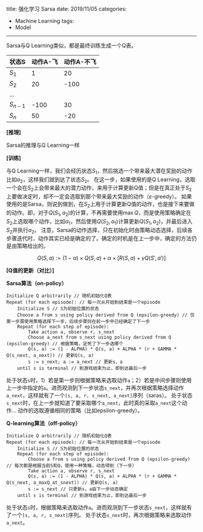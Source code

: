 title: 强化学习 Sarsa
date: 2019/11/05
categories:
- Machine Learning
tags:
- Model
---


Sarsa与Q Learning类似，都是最终训练生成一个Q表。

|状态S|动作A-飞|动作A-不飞|
|---|---|---|
|$S_1$|1|20|
|$S_2$|20|-100|
|...|||
|$S_{n-1}$|-100|30|
|$S_n$|50|-20|

**[推理]**

Sarsa的推理与Q Learning一样

**[训练]**

与Q Learning一样，我们会经历状态$S_1$，然后挑选一个带来最大潜在奖励的动作比如$a_2$，这样我们就到达了状态$S_2$。
在这一步，如果使用的是Q Learning，选取一个会在$S_2$上会带来最大的潜力动作，来用于计算更新Q值；但是在真正处于$S_2$上要做决定时，却不一定会选取到那个带来最大奖励的动作（$\varepsilon$-greedy）。
如果使用的是Sarsa，则说到做到，在$S_2$上用于计算更新Q值的动作，也是接下来要做的动作。即，对于$Q(S_1, a_2)$的计算，不再需要使用$\max Q$，而是使用策略确定在$S_2$上选取哪个动作，比如$a_1$，然后使用$Q(S_2, a_1)$计算更新$Q(S_1, a_2)$，并最后进入$S_2$并执行$a_2$。
注意，Sarsa的动作选择，只在初始化时由策略动态选择，后续各步骤迭代时，动作其实已经是确定的了。确定的时机是在上一步中，确定的方法仍是由策略给出的。

$$
Q(S,a) := (1-\alpha) \times Q(S,a) + \alpha \times [R(S,a) + \gamma Q(S', a')]
$$

**[Q值的更新（对比）]**

**Sarsa算法（on-policy）**
```
Initialize Q arbitrarily // 随机初始化Q表
Repeat (for each episode): // 每一次从开始到结束是一个episode
	Initialize S // S为初始位置的状态
    Choose a from s using policy derived from Q (epsilon-greedy) // 仅第一步需使用策略选择下一步，后续步骤则在前一步中已经确定了下一步
    Repeat (for each step of episode):
        Take action a, observe r, s_next
        Choose a_next from s_next using policy derived from Q (epsilon-greedy) // 根据策略，定死了下一步选哪个
        Q(s, a) := (1 - ALPHA) * Q(s, a) + ALPHA * (r + GAMMA * Q(s_next, a_next)) // 更新Q(s, a)
        s := s_next; a := a_next // 更新s、a
    until s is terminal // 到游戏结束为止，即到达最后一步
```

处于状态`s`时，1）若是第一步则根据策略来选取动作`a`；2）若是中间步骤则使用上一步中指定的`a`。进而观测到下一步状态`s_next`，并再次根据策略选择动作`a_next`，这样就有了一个`[s, a, r, s_next, a_next]`序列（saras）。
处于状态`s_next`时，在上一步就知道了要采取哪个`a_next`，此时真的采取`a_next`这个动作...
动作的选取遵循相同的策略（比如epsilon-greedy）。

**Q-learning算法（off-policy）**
```
Initialize Q arbitrarily // 随机初始化Q表
Repeat (for each episode): // 每一次从开始到结束是一个episode
    Initialize S // S为初始位置的状态
    Repeat (for each step of episode):
        Choose a from s using policy derived from Q (epsilon-greedy) // 每次都是根据当前S和Q，使用一种策略，动态得到（下一步）
        Take action a, observe r, s_next
        Q(s, a) := (1 - ALPHA) * Q(s, a) + ALPHA * (r + GAMMA * Q(s_next, a_maxQ_at_snext)) // 更新Q(s, a)
        s := s_next // 只更新s，a由下一步动态确定
    until s is terminal // 到游戏结束为止，即到达最后一步
```

处于状态`s`时，根据策略来选取动作`a`。进而观测到下一步状态`s_next`，这样就有了一个`[s, a, r, s_next]`序列。
处于状态`s_next`时，再次根据策略来选取动作`a_next`。

